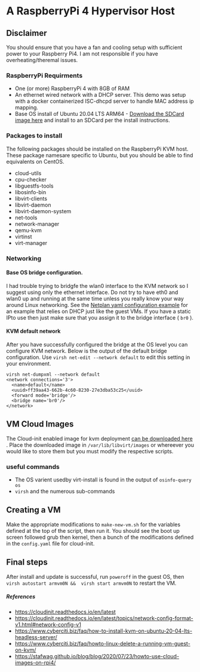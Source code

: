 
# A RaspberryPi 4 Hypervisor Host
##  Disclaimer
You should ensure that you have a fan and cooling setup with sufficient power to your Raspberry Pi4. I am not responsible if you have overheating/theremal issues.

### RaspberryPi Requirments
* One (or more) RaspberryPi 4 with 8GB of RAM
* An ethernet wired network with a DHCP server. This demo was setup with a docker containerized ISC-dhcpd server to handle MAC address ip mapping.
* Base OS install of Ubuntu 20.04 LTS ARM64 - [Download the SDCard image here](https://cdimage.ubuntu.com/releases/20.04.2/release/ubuntu-20.04.2-preinstalled-server-arm64+raspi.img.xz) and install to an SDCard per the install instructions.

### Packages to install
The following packages should be installed on the RaspberryPi KVM host. These package namesare specific to Ubuntu, but you should be able to find equivalents on CentOS. 

* cloud-utils
* cpu-checker
* libguestfs-tools
* libosinfo-bin
* libvirt-clients
* libvirt-daemon
* libvirt-daemon-system
* net-tools
* network-manager
* qemu-kvm
* virtinst
* virt-manager

###  Networking
#### Base OS bridge configuration.
I had trouble trying to bridgfe the wlan0 interface to the KVM network so I suggest using only the  ethernet interface.
Do not try to have eth0 and wlan0 up and running at the same time unless you really know your way around Linux networking.
See the [Netplan yaml configuration example](https://github.com/mattsn0w/KVM/blob/master/arm64_template/etc/netplan/50-cloud-init.yaml) for an example that relies on DHCP just like the guest VMs.
If you have a static IPto use then just make sure that you assign it to the bridge interface ( `br0` ).

#### KVM default network
After you have successfully configured the bridge at the OS level you can configure KVM network. Below is the output of the default bridge configuration.
Use `virsh net-edit --network default` to edit this setting in your environment.

```
virsh net-dumpxml --network default 
<network connections='3'>
  <name>default</name>
  <uuid>ff39aa43-662b-4c60-8230-27e3dba53c25</uuid>
  <forward mode='bridge'/>
  <bridge name='br0'/>
</network>
```

## VM Cloud Images
The Cloud-init enabled image for kvm deployment [can be downloaded here](https://cloud-images.ubuntu.com/releases/focal/release/ubuntu-20.04-server-cloudimg-arm64.img) .
Place the downloaded image in `/var/lib/libvirt/images` or whereever you would like to store them but you must modify the respective scripts.

### useful commands
* The OS varient usedby virt-install is found in the output of `osinfo-query os`
* `virsh` and the numerous sub-commands

## Creating a VM
Make the appropriate modifications to `make-new-vm.sh` for the variables defined at the top of the script, then run it. 
You should see the boot up screen followed grub then kernel, then a bunch of the modifications defined in the `config.yaml` file for cloud-init.

##  Final steps
After install and update is successful, run `poweroff` in the guest OS, then `virsh autostart armvm0N &&  virsh start armvm0N` to restart the VM.


##### References
* https://cloudinit.readthedocs.io/en/latest
* https://cloudinit.readthedocs.io/en/latest/topics/network-config-format-v1.html#network-config-v1
* https://www.cyberciti.biz/faq/how-to-install-kvm-on-ubuntu-20-04-lts-headless-server/
* https://www.cyberciti.biz/faq/howto-linux-delete-a-running-vm-guest-on-kvm/
* https://stafwag.github.io/blog/blog/2020/07/23/howto-use-cloud-images-on-rpi4/


